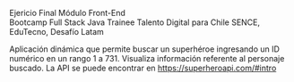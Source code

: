 Ejericio Final Módulo Front-End
<br>Bootcamp Full Stack Java Trainee
Talento Digital para Chile
SENCE, EduTecno, Desafío Latam


Aplicación dinámica que permite buscar un superhéroe ingresando un ID numérico en un rango 1 a 731. Visualiza información referente al personaje buscado.
La API se puede encontrar en https://superheroapi.com/#intro

